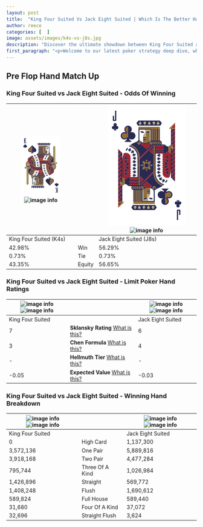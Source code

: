 ```yaml
---
layout: post
title:  "King Four Suited Vs Jack Eight Suited | Which Is The Better Hand In Poker? A Complete Guide"
author: reece
categories: [  ]
image: assets/images/k4s-vs-j8s.jpg
description: "Discover the ultimate showdown between King Four Suited and Jack Eight Suited in poker! Uncover the odds, strategies, and scenarios where one hand triumphs over the other. Get ready to up your poker game with this thrilling analysis."
first_paragraph: "<p>Welcome to our latest poker strategy deep dive, where we're pitting two distinct hands against each other in a high-stakes showdown: King Four Suited vs Jack Eight Suited.</p><p>In the dynamic world of poker, every decision counts, and knowing which hand holds the upper hand is key to your success at the table.</p><p>In this article, we'll dissect these two hands, explore the scenarios where one dominates the other, and equip you with the knowledge to make strategic choices that can tip the odds in your favor.</p><p>Get ready to unravel the intriguing dynamics of these poker hands and elevate your game to new heights.</p>"
---
```




[comment]: # (sp0)

## Pre Flop Hand Match Up

<div class="table hand-ratings" markdown="1"> 



### King Four Suited vs Jack Eight Suited - Odds Of Winning


    
| ![image info](assets/images/hand1/K.png) ![image info](assets/images/hand1/4s.png) |  | ![image info](assets/images/hand2/J.png) ![image info](assets/images/hand2/8s.png) |
| -------- | -------- | -------- |
| King Four Suited (K4s) |  | Jack Eight Suited (J8s) |
| 42.98% | Win | 56.29% |
| 0.73% | Tie | 0.73% |
| 43.35% | Equity | 56.65% |




[comment]: # (sp1)



### King Four Suited vs Jack Eight Suited - Limit Poker Hand Ratings


    
| ![image info](https://www.riverpairs.com/assets/images/hand1/K.png) ![image info](https://www.riverpairs.com/assets/images/hand1/4s.png) |  | ![image info](https://www.riverpairs.com/assets/images/hand2/J.png) ![image info](https://www.riverpairs.com/assets/images/hand2/8s.png) |
| -------- | -------- | -------- |
| King Four Suited |  | Jack Eight Suited |
| 7 | **Sklansky Rating** [What is this?](/sklansky-rating-explained) | 6 |
| 3 | **Chen Formula** [What is this?](/chen-formula-explained) | 4 |
| - | **Hellmuth Tier** [What is this?](/Hellmuth-tier-explained) | - |
| -0.05 | **Expected Value** [What is this?](/expected-value-explained) | -0.03 |




[comment]: # (sp2)



### King Four Suited vs Jack Eight Suited - Winning Hand Breakdown


    
| ![image info](https://www.riverpairs.com/assets/images/hand1/K.png) ![image info](https://www.riverpairs.com/assets/images/hand1/4s.png) |  | ![image info](https://www.riverpairs.com/assets/images/hand2/J.png) ![image info](https://www.riverpairs.com/assets/images/hand2/8s.png) |
| -------- | -------- | -------- |
| King Four Suited |  | Jack Eight Suited |
| 0 | High Card | 1,137,300 |
| 3,572,136 | One Pair | 5,889,816 |
| 3,918,168 | Two Pair | 4,477,284 |
| 795,744 | Three Of A Kind | 1,026,984 |
| 1,426,896 | Straight | 569,772 |
| 1,408,248 | Flush | 1,690,612 |
| 589,824 | Full House | 589,440 |
| 31,680 | Four Of A Kind | 37,072 |
| 32,696 | Straight Flush | 3,624 |




[comment]: # (sp3)



</div>

[comment]: # (sp4)



[comment]: # (sp5)

